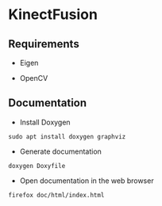 # KinectFusion

## Requirements

- Eigen

- OpenCV

## Documentation

- Install Doxygen

```shell
sudo apt install doxygen graphviz
```

- Generate documentation

```shell
doxygen Doxyfile
```

- Open documentation in the web browser

```shell
firefox doc/html/index.html
```
